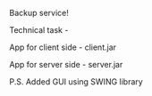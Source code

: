 Backup service!

Technical task - 

App for client side - client.jar

App for server side - server.jar

P.S. Added GUI using SWING library